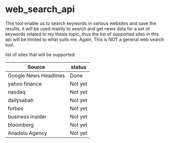 # web_search_api



This tool enable us to search keywords in various websites and save the results, it will be used mainly to search and get news data for a set of keywords related to my thesis topic, thus the list of supported sites in this api will be limited to what suits me.
Again, This is NOT a general web search tool.

list of sites that will be supported:


Source | status
-------|-------
Google News Headlines | Done
yahoo finance | Not yet
nasdaq | Not yet
dailysabah | Not yet
forbes | Not yet
business insider | Not yet
bloomberg | Not yet
Anadolu Agency | Not yet



